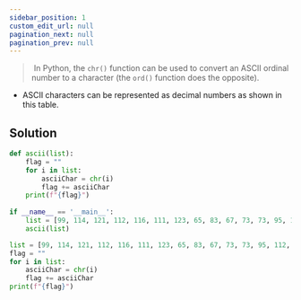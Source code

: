 ```yaml
---
sidebar_position: 1
custom_edit_url: null
pagination_next: null
pagination_prev: null
---
```


>  In Python, the `chr()` function can be used to convert an ASCII ordinal number to a character (the `ord()` function does the opposite).
- ASCII characters can be represented as decimal numbers as shown in this table.

## Solution
```python
def ascii(list):  
    flag = ""  
    for i in list:  
        asciiChar = chr(i)  
        flag += asciiChar  
    print(f"{flag}")  
  
if __name__ == '__main__':  
    list = [99, 114, 121, 112, 116, 111, 123, 65, 83, 67, 73, 73, 95, 112, 114, 49, 110, 116, 52, 98, 108, 51, 125]  
    ascii(list)
```


```python
list = [99, 114, 121, 112, 116, 111, 123, 65, 83, 67, 73, 73, 95, 112, 114, 49, 110, 116, 52, 98, 108, 51, 125] 
flag = ""  
for i in list:  
    asciiChar = chr(i)  
    flag += asciiChar  
print(f"{flag}")  
```
